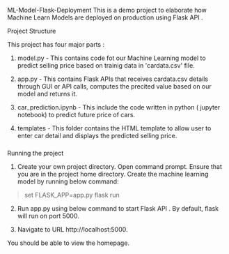 ML-Model-Flask-Deployment
This is a demo project to elaborate how Machine Learn Models are deployed on production using Flask API
.

Project Structure

This project has four major parts :


1. model.py - This contains code fot our Machine Learning model to predict selling price based on trainig data in 'cardata.csv' file.

2. app.py - This contains Flask APIs that receives cardata.csv details through GUI or API calls, computes the precited value based on our model and returns it.

3. car_prediction.ipynb - This include the code written in python ( jupyter notebook) to predict future price of cars.
4. templates - This folder contains the HTML template to allow user to enter car detail and displays the predicted selling price.

### 

Running the project



1. Create your own project directory. Open command prompt. 
Ensure that you are in the project home directory. Create the machine learning model by running below command:

>set FLASK_APP=app.py
>flask run


2. Run app.py using below command to start Flask API
. 
By default, flask will run on port 5000.


3. Navigate to URL http://localhost:5000. 

You should be able to view the homepage.